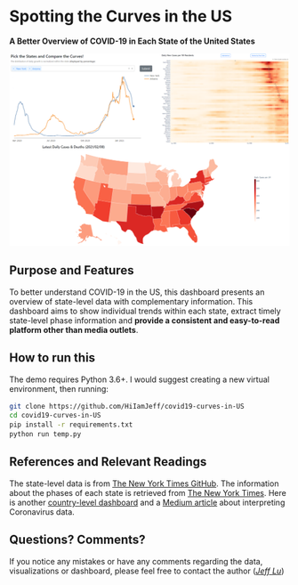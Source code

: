 # Spotting the Curves in the US
**A Better Overview of COVID-19 in Each State of the United States**

<img src="https://github.com/HiIamJeff/covid19-curves-in-US/blob/script_update_branch/assets/web_example.png"/>

## Purpose and Features
To better understand COVID-19 in the US, this dashboard presents an overview of state-level data with complementary information. This dashboard aims to show individual trends within each state, extract timely state-level phase information and **provide a consistent and easy-to-read platform other than media outlets**.

## How to run this
The demo requires Python 3.6+. I would suggest creating a new virtual environment, then running:

```sh
git clone https://github.com/HiIamJeff/covid19-curves-in-US
cd covid19-curves-in-US
pip install -r requirements.txt
python run temp.py
```

## References and Relevant Readings
The state-level data is from [The New York Times GitHub](https://github.com/nytimes/covid-19-data). 
The information about the phases of each state is retrieved from 
[The New York Times](https://www.nytimes.com/interactive/2020/us/states-reopen-map-coronavirus.html).
Here is another [country-level dashboard](https://spot-the-curve-coronavirus.herokuapp.com/) and 
a [Medium article](https://towardsdatascience.com/spot-the-curve-visualization-of-cases-data-on-coronavirus-8ec7cc1968d1?source=friends_link&sk=4f984ca1c1e4df9535b33d9ccab738ee) 
about interpreting Coronavirus data. 

## Questions? Comments?
If you notice any mistakes or have any comments regarding the data, visualizations or dashboard, please feel free to contact the author (*[Jeff Lu](https://www.linkedin.com/in/jefflu-chia-ching-lu/)*)


